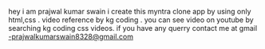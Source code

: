 hey i am prajwal kumar swain 
  i create this myntra clone app by using only html,css .
  video reference by kg coding .
  you can see video on youtube by searching kg coding css videos.
if you have any querry contact me at gmail -prajwalkumarswain8328@gmail.com 
